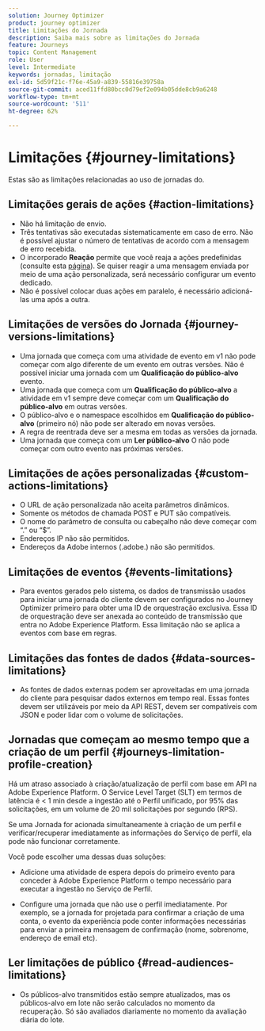 ```yaml
---
solution: Journey Optimizer
product: journey optimizer
title: Limitações do Jornada
description: Saiba mais sobre as limitações do Jornada
feature: Journeys
topic: Content Management
role: User
level: Intermediate
keywords: jornadas, limitação
exl-id: 5d59f21c-f76e-45a9-a839-55816e39758a
source-git-commit: aced11ffd80bcc0d79ef2e094b05dde8cb9a6248
workflow-type: tm+mt
source-wordcount: '511'
ht-degree: 62%

---
```


# Limitações {#journey-limitations}

Estas são as limitações relacionadas ao uso de jornadas do.

## Limitações gerais de ações {#action-limitations}

* Não há limitação de envio. 
* Três tentativas são executadas sistematicamente em caso de erro. Não é possível ajustar o número de tentativas de acordo com a mensagem de erro recebida. 
* O incorporado **Reação** permite que você reaja a ações predefinidas (consulte esta [página](../building-journeys/reaction-events.md)). Se quiser reagir a uma mensagem enviada por meio de uma ação personalizada, será necessário configurar um evento dedicado. 
* Não é possível colocar duas ações em paralelo, é necessário adicioná-las uma após a outra.

## Limitações de versões do Jornada {#journey-versions-limitations}

* Uma jornada que começa com uma atividade de evento em v1 não pode começar com algo diferente de um evento em outras versões. Não é possível iniciar uma jornada com um **Qualificação do público-alvo** evento.
* Uma jornada que começa com um **Qualificação do público-alvo** a atividade em v1 sempre deve começar com um **Qualificação do público-alvo** em outras versões.
* O público-alvo e o namespace escolhidos em **Qualificação do público-alvo** (primeiro nó) não pode ser alterado em novas versões.
* A regra de reentrada deve ser a mesma em todas as versões da jornada.
* Uma jornada que começa com um **Ler público-alvo** O não pode começar com outro evento nas próximas versões.
 
## Limitações de ações personalizadas {#custom-actions-limitations}

* O URL de ação personalizada não aceita parâmetros dinâmicos. 
* Somente os métodos de chamada POST e PUT são compatíveis. 
* O nome do parâmetro de consulta ou cabeçalho não deve começar com “.” ou “$”. 
* Endereços IP não são permitidos. 
* Endereços da Adobe internos (.adobe.) não são permitidos.
 
## Limitações de eventos {#events-limitations}

* Para eventos gerados pelo sistema, os dados de transmissão usados para iniciar uma jornada do cliente devem ser configurados no Journey Optimizer primeiro para obter uma ID de orquestração exclusiva. Essa ID de orquestração deve ser anexada ao conteúdo de transmissão que entra no Adobe Experience Platform. Essa limitação não se aplica a eventos com base em regras.
 
## Limitações das fontes de dados {#data-sources-limitations}

* As fontes de dados externas podem ser aproveitadas em uma jornada do cliente para pesquisar dados externos em tempo real. Essas fontes devem ser utilizáveis por meio da API REST, devem ser compatíveis com JSON e poder lidar com o volume de solicitações.

## Jornadas que começam ao mesmo tempo que a criação de um perfil {#journeys-limitation-profile-creation}

Há um atraso associado à criação/atualização de perfil com base em API na Adobe Experience Platform. O Service Level Target (SLT) em termos de latência é &lt; 1 min desde a ingestão até o Perfil unificado, por 95% das solicitações, em um volume de 20 mil solicitações por segundo (RPS).

Se uma Jornada for acionada simultaneamente à criação de um perfil e verificar/recuperar imediatamente as informações do Serviço de perfil, ela pode não funcionar corretamente.

Você pode escolher uma dessas duas soluções:

* Adicione uma atividade de espera depois do primeiro evento para conceder à Adobe Experience Platform o tempo necessário para executar a ingestão no Serviço de Perfil.

* Configure uma jornada que não use o perfil imediatamente. Por exemplo, se a jornada for projetada para confirmar a criação de uma conta, o evento da experiência pode conter informações necessárias para enviar a primeira mensagem de confirmação (nome, sobrenome, endereço de email etc).

## Ler limitações de público {#read-audiences-limitations}

* Os públicos-alvo transmitidos estão sempre atualizados, mas os públicos-alvo em lote não serão calculados no momento da recuperação. Só são avaliados diariamente no momento da avaliação diária do lote.
